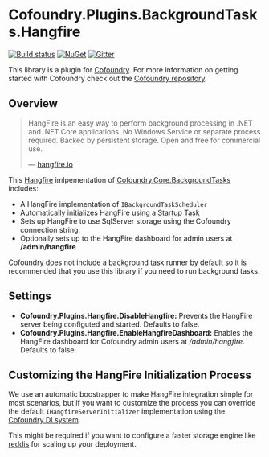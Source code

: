 # Cofoundry.Plugins.BackgroundTasks.Hangfire

[![Build status](https://ci.appveyor.com/api/projects/status/7osl8bfowax1yysi?svg=true)](https://ci.appveyor.com/project/Cofoundry/cofoundry-plugins-backgroundtasks-hangfire)
[![NuGet](https://img.shields.io/nuget/v/Cofoundry.Plugins.SiteMap.svg)](https://www.nuget.org/packages/Cofoundry.Plugins.BackgroundTasks.Hangfire/)
[![Gitter](https://img.shields.io/gitter/room/cofoundry-cms/cofoundry.svg)](https://gitter.im/cofoundry-cms/cofoundry)


This library is a plugin for [Cofoundry](http://cofoundry.org/). For more information on getting started with Cofoundry check out the [Cofoundry repository](https://github.com/cofoundry-cms/cofoundry).

## Overview

> HangFire is an easy way to perform background processing in .NET and .NET Core applications. No Windows Service or separate process required.
Backed by persistent storage. Open and free for commercial use.
>
> &mdash; [hangfire.io](http://hangfire.io/)

This [Hangfire](http://hangfire.io/) imlpementation of [Cofoundry.Core.BackgroundTasks](https://github.com/cofoundry-cms/cofoundry/wiki/Background-Tasks) includes:

- A HangFire implementation of `IBackgroundTaskScheduler`
- Automatically initializes HangFire using a [Startup Task](https://github.com/cofoundry-cms/cofoundry/wiki/Startup-Tasks)
- Sets up HangFire to use SqlServer storage using the Cofoundry connection string.
- Optionally sets up to the HangFire dashboard for admin users at **/admin/hangfire**

Cofoundry does not include a background task runner by default so it is recommended that you use this library if you need to run background tasks.

## Settings

- **Cofoundry.Plugins.Hangfire.DisableHangfire:** Prevents the HangFire server being configuted and started. Defaults to false.
- **Cofoundry.Plugins.Hangfire.EnableHangfireDashboard:** Enables the HangFire dashboard for Cofoundry admin users at */admin/hangfire*. Defaults to false.

## Customizing the HangFire Initialization Process

We use an automatic boostrapper to make HangFire integration simple for most scenarios, but if you want to customize the process you can override the default `IHangfireServerInitializer` implementation using the [Cofoundry DI system](https://github.com/cofoundry-cms/cofoundry/wiki/Dependency-Injection#overriding-registrations). 

This might be required if you want to configure a faster storage engine like [reddis](http://docs.hangfire.io/en/latest/configuration/using-redis.html) for scaling up your deployment.







